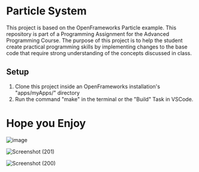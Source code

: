 # Particle System
This project is based on the OpenFrameworks Particle example.
 This repository is part of a Programming Assignment for the Advanced Programming Course.
 The purpose of this project is to help the student create practical programming skills by implementing
 changes to the base code that require strong understanding of the concepts discussed in class.
## Setup
1. Clone this project inside an OpenFrameworks installation's "apps/myApps/" directory
2. Run the command "make" in the terminal or the "Build" Task in VSCode.

# Hope you Enjoy
![image](https://user-images.githubusercontent.com/92653848/210623483-a0bb367d-a55c-4689-884c-95318156b214.png)

![Screenshot (201)](https://user-images.githubusercontent.com/92653848/210625564-6f1aabff-a206-4bb0-88be-b1028e35bd2e.png)

![Screenshot (200)](https://user-images.githubusercontent.com/92653848/210625683-fe9550f7-d888-44d7-8655-97ba8e7f22cb.png)

